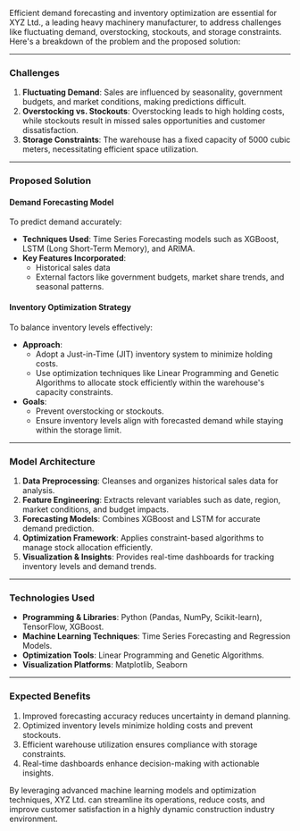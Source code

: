 Efficient demand forecasting and inventory optimization are essential for XYZ Ltd., a leading heavy machinery manufacturer, to address challenges like fluctuating demand, overstocking, stockouts, and storage constraints. Here's a breakdown of the problem and the proposed solution:

---

### **Challenges**

1. **Fluctuating Demand**: Sales are influenced by seasonality, government budgets, and market conditions, making predictions difficult.
2. **Overstocking vs. Stockouts**: Overstocking leads to high holding costs, while stockouts result in missed sales opportunities and customer dissatisfaction.
3. **Storage Constraints**: The warehouse has a fixed capacity of 5000 cubic meters, necessitating efficient space utilization.

---

### **Proposed Solution**

#### **Demand Forecasting Model**
To predict demand accurately:
- **Techniques Used**: Time Series Forecasting models such as XGBoost, LSTM (Long Short-Term Memory), and ARIMA.
- **Key Features Incorporated**:
  - Historical sales data
  - External factors like government budgets, market share trends, and seasonal patterns.

#### **Inventory Optimization Strategy**
To balance inventory levels effectively:
- **Approach**:
  - Adopt a Just-in-Time (JIT) inventory system to minimize holding costs.
  - Use optimization techniques like Linear Programming and Genetic Algorithms to allocate stock efficiently within the warehouse's capacity constraints.
- **Goals**:
  - Prevent overstocking or stockouts.
  - Ensure inventory levels align with forecasted demand while staying within the storage limit.

---

### **Model Architecture**

1. **Data Preprocessing**: Cleanses and organizes historical sales data for analysis.
2. **Feature Engineering**: Extracts relevant variables such as date, region, market conditions, and budget impacts.
3. **Forecasting Models**: Combines XGBoost and LSTM for accurate demand prediction.
4. **Optimization Framework**: Applies constraint-based algorithms to manage stock allocation efficiently.
5. **Visualization & Insights**: Provides real-time dashboards for tracking inventory levels and demand trends.

---

### **Technologies Used**

- **Programming & Libraries**: Python (Pandas, NumPy, Scikit-learn), TensorFlow, XGBoost.
- **Machine Learning Techniques**: Time Series Forecasting and Regression Models.
- **Optimization Tools**: Linear Programming and Genetic Algorithms.
- **Visualization Platforms**: Matplotlib, Seaborn

---

### **Expected Benefits**

1. Improved forecasting accuracy reduces uncertainty in demand planning.
2. Optimized inventory levels minimize holding costs and prevent stockouts.
3. Efficient warehouse utilization ensures compliance with storage constraints.
4. Real-time dashboards enhance decision-making with actionable insights.

By leveraging advanced machine learning models and optimization techniques, XYZ Ltd. can streamline its operations, reduce costs, and improve customer satisfaction in a highly dynamic construction industry environment.
